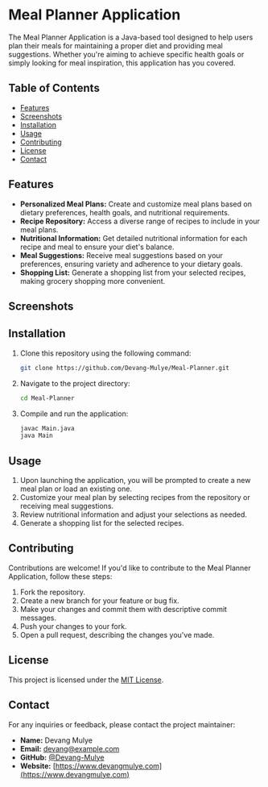 # Meal Planner Application


The Meal Planner Application is a Java-based tool designed to help users plan their meals for maintaining a proper diet and providing meal suggestions. Whether you're aiming to achieve specific health goals or simply looking for meal inspiration, this application has you covered.

## Table of Contents

- [Features](#features)
- [Screenshots](#screenshots)
- [Installation](#installation)
- [Usage](#usage)
- [Contributing](#contributing)
- [License](#license)
- [Contact](#contact)

## Features

- **Personalized Meal Plans:** Create and customize meal plans based on dietary preferences, health goals, and nutritional requirements.
- **Recipe Repository:** Access a diverse range of recipes to include in your meal plans.
- **Nutritional Information:** Get detailed nutritional information for each recipe and meal to ensure your diet's balance.
- **Meal Suggestions:** Receive meal suggestions based on your preferences, ensuring variety and adherence to your dietary goals.
- **Shopping List:** Generate a shopping list from your selected recipes, making grocery shopping more convenient.

## Screenshots


## Installation

1. Clone this repository using the following command:

   ```bash
   git clone https://github.com/Devang-Mulye/Meal-Planner.git
   ```

2. Navigate to the project directory:

   ```bash
   cd Meal-Planner
   ```

3. Compile and run the application:

   ```bash
   javac Main.java
   java Main
   ```

## Usage

1. Upon launching the application, you will be prompted to create a new meal plan or load an existing one.
2. Customize your meal plan by selecting recipes from the repository or receiving meal suggestions.
3. Review nutritional information and adjust your selections as needed.
4. Generate a shopping list for the selected recipes.

## Contributing

Contributions are welcome! If you'd like to contribute to the Meal Planner Application, follow these steps:

1. Fork the repository.
2. Create a new branch for your feature or bug fix.
3. Make your changes and commit them with descriptive commit messages.
4. Push your changes to your fork.
5. Open a pull request, describing the changes you've made.

## License

This project is licensed under the [MIT License](LICENSE).

## Contact

For any inquiries or feedback, please contact the project maintainer:

- **Name:** Devang Mulye
- **Email:** devang@example.com
- **GitHub:** [@Devang-Mulye](https://github.com/Devang-Mulye)
- **Website:** [https://www.devangmulye.com](https://www.devangmulye.com)

